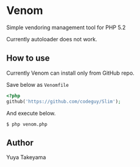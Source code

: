 Venom
=====

Simple vendoring management tool for PHP 5.2

Currently autoloader does not work.

How to use
----------

Currently Venom can install only from GitHub repo.

Save below as `Venomfile`

```php
<?php
github('https://github.com/codeguy/Slim');
```

And execute below.

```
$ php venom.php
```

Author
------

Yuya Takeyama
